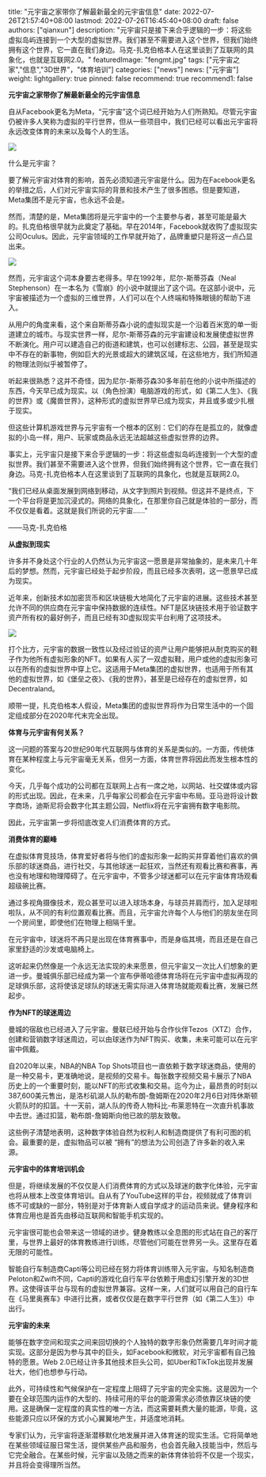 title: "元宇宙之家带你了解最新最全的元宇宙信息"
date: 2022-07-26T21:57:40+08:00
lastmod: 2022-07-26T16:45:40+08:00
draft: false
authors: ["qianxun"]
description: "元宇宙只是接下来合乎逻辑的一步：将这些虚拟岛屿连接到一个大型的虚拟世界。我们甚至不需要进入这个世界，但我们始终拥有这个世界，它一直在我们身边。马克-扎克伯格本人在这里谈到了互联网的具象化，也就是互联网2.0。"
featuredImage: "fengmt.jpg"
tags: ["元宇宙之家","信息","3D世界"，"体育培训"]
categories: ["news"]
news: ["元宇宙"]
weight: 
lightgallery: true
pinned: false
recommend: true
recommend1: false

**元宇宙之家带你了解最新最全的元宇宙信息**

自从Facebook更名为Meta，“元宇宙”这个词已经开始为人们所熟知。尽管元宇宙仍被许多人笑称为虚拟的平行世界，但从一些项目中，我们已经可以看出元宇宙将永远改变体育的未来以及每个人的生活。



![](fengmt.jpg)



什么是元宇宙？

要了解元宇宙对体育的影响，首先必须知道元宇宙是什么。因为在Facebook更名的举措之后，人们对元宇宙实际的背景和技术产生了很多困惑。但是要知道，Meta集团不是元宇宙，也永远不会是。

然而，清楚的是，Meta集团将是元宇宙中的一个主要参与者，甚至可能是最大的。扎克伯格很早就为此奠定了基础。早在2014年，Facebook就收购了虚拟现实公司Oculus。因此，元宇宙领域的工作早就开始了，品牌重塑只是将这一点凸显出来。



![](yuanyuzhou.jpg)



然而，元宇宙这个词本身要古老得多。早在1992年，尼尔-斯蒂芬森（Neal Stephenson）在一本名为《雪崩》的小说中就提出了这个词。在这部小说中，元宇宙被描述为一个虚拟的三维世界，人们可以在个人终端和特殊眼镜的帮助下进入。

从用户的角度来看，这个来自斯蒂芬森小说的虚拟现实是一个沿着百米宽的单一街道建立的城市。与现实世界一样，尼尔-斯蒂芬森的元宇宙建设和发展使虚拟世界不断演化。用户可以建造自己的街道和建筑，也可以创建标志、公园，甚至是现实中不存在的新事物，例如巨大的光景或超大的建筑区域，在这些地方，我们所知道的物理法则似乎被暂停了。

听起来很熟悉？这并不奇怪，因为尼尔-斯蒂芬森30多年前在他的小说中所描述的东西，今天早已成为现实。以（角色扮演）电脑游戏的形式，如《第二人生》、《我的世界》或《魔兽世界》，这种形式的虚拟世界早已成为现实，并且或多或少扎根于现实。



但这些计算机游戏世界与元宇宙有一个根本的区别：它们的存在是孤立的，就像虚拟的小岛一样，用户、玩家或商品永远无法超越这些虚拟世界的边界。

事实上，元宇宙只是接下来合乎逻辑的一步：将这些虚拟岛屿连接到一个大型的虚拟世界。我们甚至不需要进入这个世界，但我们始终拥有这个世界，它一直在我们身边。马克-扎克伯格本人在这里谈到了互联网的具象化，也就是互联网2.0。

“我们已经从桌面发展到网络到移动，从文字到照片到视频。但这并不是终点，下一个平台将是更加沉浸式的。网络的具象化，在那里你自己就是体验的一部分，而不仅仅是看着。这就是我们所说的元宇宙......"

——马克-扎克伯格

**从虚拟到现实**

许多并不身处这个行业的人仍然认为元宇宙这一愿景是非常抽象的，是未来几十年后的梦想。然而，元宇宙已经处于起步阶段，而且已经多次表明，这一愿景早已成为现实。

近年来，创新技术如加密货币和区块链极大地简化了元宇宙的进展。这些技术甚至允许不同的供应商在元宇宙中保持数据的连续性。NFT是区块链技术用于验证数字资产所有权的最好例子，而且已经有3D虚拟现实平台利用了这项技术。



![](yyzcj.jpg)



打个比方，元宇宙的数据一致性以及经过验证的资产让用户能够把从耐克购买的鞋子作为他所有虚拟形象的NFT。如果有人买了一双虚拟鞋，用户或他的虚拟形象可以在所有的虚拟世界中穿上它。这适用于Meta集团的虚拟世界，也适用于所有其他的虚拟世界，如《堡垒之夜》、《我的世界》，甚至是已经存在的虚拟世界，如Decentraland。

顺带一提，扎克伯格本人假设，Meta集团的虚拟世界将作为日常生活中的一个固定组成部分在2020年代末完全出现。

**体育与元宇宙有何关系？**

这一问题的答案与20世纪90年代互联网与体育的关系是类似的。一方面，传统体育在某种程度上与元宇宙毫无关系，但另一方面，体育世界将因此而发生根本性的变化。

今天，几乎每个成功的公司都在互联网上占有一席之地，以网站、社交媒体或内容的形式出现。因此，在未来，几乎每家公司都会在元宇宙中布局。亚马逊将设计数字商场，迪斯尼将会数字化其主题公园，Netflix将在元宇宙拥有数字电影院。

因此，元宇宙第一步将彻底改变人们消费体育的方式。



**消费体育的巅峰**

在虚拟体育竞技场，体育爱好者将与他们的虚拟形象一起购买并穿着他们喜欢的俱乐部的球迷商品，进行社交，与其他球迷一起狂欢，当然还有观看比赛和赛事，再也没有地理和物理障碍了。在元宇宙中，不管多少球迷都可以在元宇宙体育场观看超级碗比赛。

通过多视角摄像技术，观众甚至可以进入球场本身，与球员并肩而行，加入足球啦啦队，从不同的有利位置观看比赛。而且，元宇宙允许每个人与他们的朋友坐在同一个房间里，即使他们在物理上相隔千里。

在元宇宙中，球迷将不再只是出现在体育赛事中，而是身临其境，而且还是在自己家里舒适的沙发或电脑椅上。

这听起来仍然像是一个永远无法实现的未来愿景，但元宇宙又一次比人们想象的更进一步。曼城俱乐部已经成为第一个宣布伊蒂哈德体育场将在元宇宙中虚拟再现的足球俱乐部，这将使该足球队的球迷无需实际进入体育场就能观看比赛，发展已然起步。



**作为NFT的球迷周边**

曼城的宿敌也已经进入了元宇宙。曼联已经开始与合作伙伴Tezos（XTZ）合作，创建和营销数字球迷周边，可以由球迷作为NFT购买、收集，未来可能可以在元宇宙中佩戴。

自2020年以来，NBA的NBA Top Shots项目也一直依赖于数字球迷商品，使用的是一种交易卡，更准确地说，是视频的交易卡。每张数字视频交易卡展示了NBA历史上的一个重要时刻，能以NFT的形式收集和交易。迄今为止，最昂贵的时刻以387,600美元售出，是洛杉矶湖人队的勒布朗-詹姆斯在2020年2月6日对阵休斯顿火箭队时的扣篮。十一天前，湖人队的传奇人物科比-布莱恩特在一次直升机事故中去世。通过扣篮，勒布朗-詹姆斯向他已故的朋友致敬。

这些例子清楚地表明，这种数字体验自然为权利人和制造商提供了有利可图的机会。最重要的是，虚拟物品可以被 “拥有”的想法为公司创造了许多新的收入来源。

**元宇宙中的体育培训机会**

但是，将继续发展的不仅仅是人们消费体育的方式以及球迷的数字化体验，元宇宙也将从根本上改变体育培训。自从有了YouTube这样的平台，视频就成了体育训练不可或缺的一部分，特别是对于体育新人或自学成才的运动员来说。健身程序和体育应用也是首先由移动互联网和智能手机实现的。

元宇宙很可能也会带来这一领域的进步。健身教练以全息图的形式站在自己的客厅里，与世界上最好的体育教练进行训练，尽管他们可能在世界另一头。这里存在着无限的可能性。



智能自行车制造商Capti等公司已经在努力将体育训练带入元宇宙。与知名制造商Peloton和Zwift不同，Capti的游戏化自行车平台依赖于用虚幻引擎开发的3D世界。这使得该平台与现有的虚拟世界兼容。这样一来，人们就可以用自己的自行车在《马里奥赛车》中进行比赛，或者仅仅是在数字平行世界（如《第二人生》）中出行。



**元宇宙的未来**

能够在数字空间和现实之间来回切换的个人独特的数字形象仍然需要几年时间才能实现。这部分是因为参与其中的巨头，如Facebook和微软，对元宇宙都有自己独特的愿景。Web 2.0已经让许多其他技术巨头公司，如Uber和TikTok出现并发展壮大，他们也想参与行动。

此外，可持续性和气候保护在一定程度上阻碍了元宇宙的完全实施。这是因为一个要在全球范围内运作的大型的、持续可用的平台的能源需求必须依靠区块链的使用。这是确保一定程度的真实性的唯一方法，而这需要耗费大量的能源，毕竟，这些能源只应以环保的方式小心翼翼地产生，并适度地消耗。

专家们认为，元宇宙将逐渐潜移默化地发展并进入体育迷的现实生活。它将简单地在某些领域征服日常生活，提供某些产品和服务，也会首先融入技能当中，然后与它完全融合。在某些时候，元宇宙以及随之而来的新体育体验将不仅是一个现实，并且将会变得理所当然。